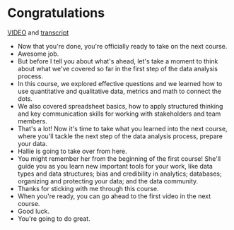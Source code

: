 # Congratulations

[VIDEO](./resources/3_VIDEO_Congratulations.mp4) and [transcript](./resources/3_VIDEO_Congratulations.txt)

- Now that you're done, you're officially ready to take on the next course.
- Awesome job.
- But before I tell you about what's ahead, let's take a moment to think about what we've covered so far in the first step of the data analysis process.
- In this course, we explored effective questions and we learned how to use quantitative and qualitative data, metrics and math to connect the dots.
- We also covered spreadsheet basics, how to apply structured thinking and key communication skills for working with stakeholders and team members.
- That's a lot! Now it's time to take what you learned into the next course, where you'll tackle the next step of the data analysis process, prepare your data.
- Hallie is going to take over from here.
- You might remember her from the beginning of the first course! She'll guide you as you learn new important tools for your work, like data types and data structures; bias and credibility in analytics; databases; organizing and protecting your data; and the data community.
- Thanks for sticking with me through this course.
- When you're ready, you can go ahead to the first video in the next course.
- Good luck.
- You're going to do great.
